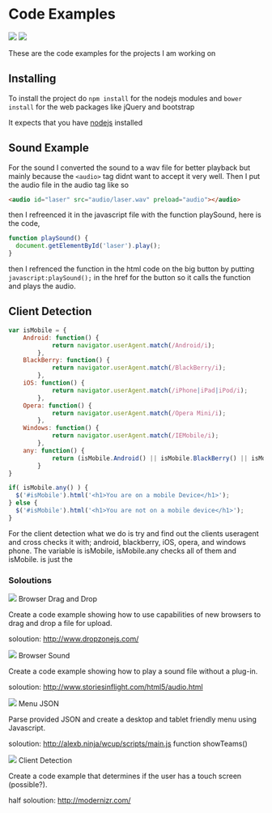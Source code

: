 # Code Examples
![](http://img.shields.io/badge/docs-half-yellow.svg) 
![](http://progressed.io/bar/59)

These are the code examples for the projects I am working on

## Installing

To install the project do `npm install` for the nodejs modules and `bower install` for the web packages like jQuery and bootstrap

It expects that you have [nodejs](http://nodejs.org) installed

## Sound Example

For the sound I converted the sound to a wav file for better playback but mainly because the `<audio>` tag didnt want to accept it very well.
Then I put the audio file in the audio tag like so
```html
<audio id="laser" src="audio/laser.wav" preload="audio"></audio>
```
then I refreenced it in the javascript file with the function playSound, here is the code,
```javascript
function playSound() {
  document.getElementById('laser').play();
}
```
then I refrenced the function in the html code on the big button by putting `javascript:playSound();` in the href for the button so it calls
the function and plays the audio.

## Client Detection

```javascript
var isMobile = {
    Android: function() {
            return navigator.userAgent.match(/Android/i);
        },
    BlackBerry: function() {
            return navigator.userAgent.match(/BlackBerry/i);
        },
    iOS: function() {
            return navigator.userAgent.match(/iPhone|iPad|iPod/i);
        },
    Opera: function() {
            return navigator.userAgent.match(/Opera Mini/i);
        },
    Windows: function() {
            return navigator.userAgent.match(/IEMobile/i);
        },
    any: function() {
            return (isMobile.Android() || isMobile.BlackBerry() || isMobile.iOS() || isMobile.Opera() || isMobile.Windows());
        }
}

if( isMobile.any() ) {
  $('#isMobile').html('<h1>You are on a mobile Device</h1>');
} else {
  $('#isMobile').html('<h1>You are not on a mobile device</h1>');
}
```
For the client detection what we do is try and find out the clients useragent and cross checks it with; android, blackberry, iOS, opera, and windows phone.
The variable is isMobile, isMobile.any checks all of them and isMobile.<useragent> is just the <useragent>

### Soloutions

![](http://img.shields.io/badge/drag%20and%20drop-half-yellow.svg) Browser Drag and Drop

Create a code example showing how to use capabilities of new browsers to
drag and drop a file for upload.

soloution: http://www.dropzonejs.com/

![](http://img.shields.io/badge/sound-complete-green.svg) Browser Sound

Create a code example showing how to play a sound file without a plug-in.

soloution: http://www.storiesinflight.com/html5/audio.html

![](http://img.shields.io/badge/JSON%20Menu-half-yellow.svg) Menu JSON

Parse provided JSON and create a desktop and tablet friendly menu using Javascript.

soloution: http://alexb.ninja/wcup/scripts/main.js function showTeams()

![](http://img.shields.io/badge/Client%20Detection-complete-green.svg)  Client Detection

Create a code example that determines if the user has a touch screen (possible?).

half soloution: http://modernizr.com/
